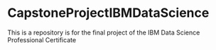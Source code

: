 # CapstoneProjectIBMDataScience
 This is a repository is for the final project of the IBM Data Science Professional Certificate
